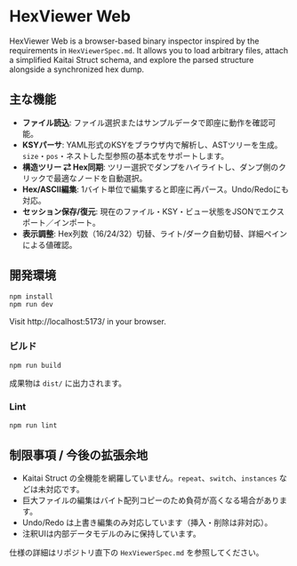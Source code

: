 # HexViewer Web

HexViewer Web is a browser-based binary inspector inspired by the requirements in `HexViewerSpec.md`. It allows you to load arbitrary files, attach a simplified Kaitai Struct schema, and explore the parsed structure alongside a synchronized hex dump.

## 主な機能

- **ファイル読込**: ファイル選択またはサンプルデータで即座に動作を確認可能。
- **KSYパーサ**: YAML形式のKSYをブラウザ内で解析し、ASTツリーを生成。`size`・`pos`・ネストした型参照の基本式をサポートします。
- **構造ツリー ⇄ Hex同期**: ツリー選択でダンプをハイライトし、ダンプ側のクリックで最適なノードを自動選択。
- **Hex/ASCII編集**: 1バイト単位で編集すると即座に再パース。Undo/Redoにも対応。
- **セッション保存/復元**: 現在のファイル・KSY・ビュー状態をJSONでエクスポート／インポート。
- **表示調整**: Hex列数（16/24/32）切替、ライト/ダーク自動切替、詳細ペインによる値確認。

## 開発環境

```bash
npm install
npm run dev
```

Visit http://localhost:5173/ in your browser.

### ビルド

```bash
npm run build
```

成果物は `dist/` に出力されます。

### Lint

```bash
npm run lint
```

## 制限事項 / 今後の拡張余地

- Kaitai Struct の全機能を網羅していません。`repeat`、`switch`、`instances` などは未対応です。
- 巨大ファイルの編集はバイト配列コピーのため負荷が高くなる場合があります。
- Undo/Redo は上書き編集のみ対応しています（挿入・削除は非対応）。
- 注釈UIは内部データモデルのみに保持しています。

仕様の詳細はリポジトリ直下の `HexViewerSpec.md` を参照してください。
